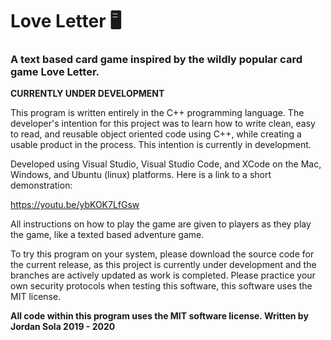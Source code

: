 # Love Letter 🖥️
### A text based card game inspired by the wildly popular card game Love Letter.
**CURRENTLY UNDER DEVELOPMENT**

This program is written entirely in the C++ programming language. The developer's intention for this project was to learn how to write clean, easy to read, and reusable object oriented code using C++, while creating a usable product in the process. This intention is currently in development.

Developed using Visual Studio, Visual Studio Code, and XCode on the Mac, Windows, and Ubuntu (linux) platforms. Here is a link to a short demonstration:

https://youtu.be/ybKOK7LfGsw

All instructions on how to play the game are given to players as they play the game, like a texted based adventure game.

To try this program on your system, please download the source code for the current release, as this project is currently under development and the branches are actively updated as work is completed. Please practice your own security protocols when testing this software, this software uses the MIT license.

**All code within this program uses the MIT software license. Written by Jordan Sola 2019 - 2020**
